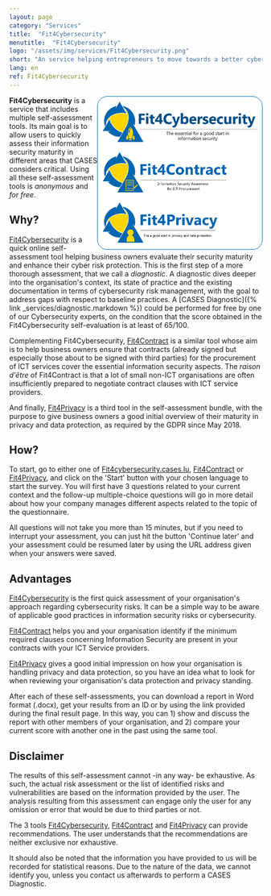 ```yaml
---
layout: page
category: "Services"
title:  "Fit4Cybersecurity"
menutitle:  "Fit4Cybersecurity"
logo: "/assets/img/services/Fit4Cybersecurity.png"
short: "An service helping entrepreneurs to move towards a better cybersecurity strategy."
lang: en
ref: Fit4Cybersecurity
---
```


<span style="float:right;width=300px; background-color:#FFFFFF;border: 1px solid rgb(0,114,184); border-radius:20px; padding:10px;">
<a href="https://fit4cybersecurity.cases.lu"><img src="/assets/img/services/Fit4Cybersecurity-Full-en.png" style="height:80px;"/></a><br><br>
<a href="https://contract.cases.lu"><img src="/assets/img/services/Fit4Contract-Full-en.png" style="height:80px;"/></a><br><br>
<a href="https://fit4privacy.cases.lu"><img src="/assets/img/services/Fit4Privacy-Full-en.png" style="height:80px;"/></a>
</span>

**Fit4Cybersecurity** is a service that includes multiple self-assessment tools. Its main goal is to allow users to quickly assess their information security maturity in different areas that CASES considers critical. Using all these self-assessment tools is _anonymous_ and _for free_.

## Why?

[Fit4Cybersecurity](https://fit4cybersecurity.cases.lu) is a quick online self-assessment tool helping business owners evaluate their security maturity and enhance their cyber risk protection. This is the first step of a more thorough assessment, that we call a _diagnostic_. A diagnostic dives deeper into the organisation's context, its state of practice and the existing documentation in terms of cybersecurity risk management, with the goal to address gaps with respect to baseline practices. A [CASES Diagnostic]({% link _services/diagnostic.markdown %}) could be performed for free by one of our Cybersecurity experts, on the condition that the score obtained in the Fit4Cybersecurity self-evaluation is at least of 65/100. 

Complementing Fit4Cybersecurity, [Fit4Contract](https://contract.cases.lu) is a similar tool whose aim is to help business owners ensure that contracts (already signed but especially those about to be signed with third parties) for the procurement of ICT services cover the essential information security aspects. The _raison d'être_ of Fit4Contract is that a lot of small non-ICT organisations are often insufficiently prepared to negotiate contract clauses with ICT service providers.

And finally, [Fit4Privacy](https://fit4privacy.cases.lu) is a third tool in the self-assessment bundle, with the purpose to give business owners a good initial overview of their maturity in privacy and data protection, as required by the GDPR since May 2018.

## How?

To start, go to either one of [Fit4cybersecurity.cases.lu](https://fit4cybersecurity.cases.lu), [Fit4Contract](https://contract.cases.lu) or [Fit4Privacy](https://fit4privacy.cases.lu), and click on the 'Start' button with your chosen language to start the survey. You will first have 3 questions related to your current context and the follow-up multiple-choice questions will go in more detail about how your company manages different aspects related to the topic of the questionnaire.

All questions will not take you more than 15 minutes, but if you need to interrupt your assessment, you can just hit the button 'Continue later' and your assessment could be resumed later by using the URL address given when your answers were saved.

## Advantages

[Fit4Cybersecurity](http://fit4cybersecurity.cases.lu) is the first quick assessment of your organisation's approach regarding cybersecurity risks. It can be a simple way to be aware of applicable good practices in information security risks or cybersecurity.

[Fit4Contract](https://contract.cases.lu) helps you and your organisation identify if the minimum required clauses concerning Information Security are present in your contracts with your ICT Service providers.

[Fit4Privacy](https://fit4privacy.cases.lu) gives a good initial impression on how your organisation is handling privacy and data protection, so you have an idea what to look for when reviewing your organisation's data protection and privacy standing.

After each of these self-assessments, you can download a report in Word format (.docx), get your results from an ID or by using the link provided during the final result page. In this way, you can 1) show and discuss the report with other members of your organisation, and 2) compare your current score with another one in the past using the same tool.

## Disclaimer

The results of this self-assessment cannot -in any way- be exhaustive. As such, the actual risk assessment or the list of identified risks and vulnerabilities are based on the information provided by the user. The analysis resulting from this assessment can engage only the user for any omission or error that would be due to third parties or not.

The 3 tools [Fit4Cybersecurity](http://fit4cybersecurity.cases.lu), [Fit4Contract](https://contract.cases.lu) and [Fit4Privacy](https://fit4privacy.cases.lu) can provide recommendations. The user understands that the recommendations are neither exclusive nor exhaustive.

It should also be noted that the information you have provided to us will be recorded for statistical reasons. Due to the nature of the data, we cannot identify you, unless you contact us afterwards to perform a CASES Diagnostic.

